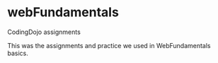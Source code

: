 # webFundamentals
CodingDojo assignments


This was the assignments and practice we used in WebFundamentals basics.
